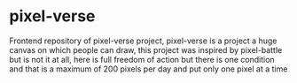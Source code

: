 # pixel-verse
Frontend repository of pixel-verse project, pixel-verse is a project a huge canvas on which people can draw, this project was inspired by pixel-battle but is not it at all, here is full freedom of action but there is one condition and that is a maximum of 200 pixels per day and put only one pixel at a time
